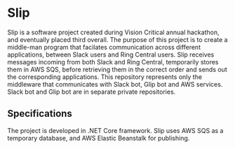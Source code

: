 # Slip

Slip is a software project created during Vision Critical annual hackathon, and eventually placed third overall. The purpose of this project is to create a middle-man program that facilates communication across different applications, between Slack users and Ring Central users. Slip receives messages incoming from both Slack and Ring Central, temporarily stores them in AWS SQS, before retrieving them in the correct order and sends out the corresponding applications.
This repository represents only the middleware that communicates with Slack bot, Glip bot and AWS services. Slack bot and Glip bot are in separate private repositories.

## Specifications

The project is developed in .NET Core framework. Slip uses AWS SQS as a temporary database, and AWS Elastic Beanstalk for publishing.
